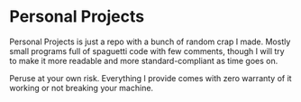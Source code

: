 # Personal Projects
Personal Projects is just a repo with a bunch of random crap I made. Mostly small programs full of spaguetti code with few comments,
though I will try to make it more readable and more standard-compliant as time goes on.

Peruse at your own risk. Everything I provide comes with zero warranty of it working or not breaking your machine.